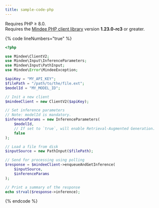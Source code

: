 ```yaml
---
title: sample-code-php
---
```


Requires PHP ≥ 8.0.\
Requires the [Mindee PHP client library](https://packagist.org/packages/mindee/mindee) version **1.23.0-rc3** or greater.

{% code lineNumbers="true" %}
```php
<?php

use Mindee\ClientV2;
use Mindee\Input\InferenceParameters;
use Mindee\Input\PathInput;
use Mindee\Error\MindeeException;

$apiKey = "MY_API_KEY";
$filePath = "/path/to/the/file.ext";
$modelId = "MY_MODEL_ID";

// Init a new client
$mindeeClient = new ClientV2($apiKey);

// Set inference parameters
// Note: modelId is mandatory.
$inferenceParams = new InferenceParameters(
    $modelId,
    // If set to `true`, will enable Retrieval-Augmented Generation.
    false
);

// Load a file from disk
$inputSource = new PathInput($filePath);

// Send for processing using polling
$response = $mindeeClient->enqueueAndGetInference(
    $inputSource,
    $inferenceParams
);

// Print a summary of the response
echo strval($response->inference);
```
{% endcode %}
